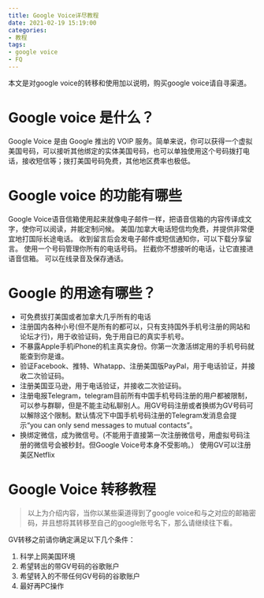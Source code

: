 ```yaml
---
title: Google Voice详尽教程
date: 2021-02-19 15:19:00
categories:
- 教程
tags:
- google voice
- FQ
---
```


本文是对google voice的转移和使用加以说明，购买google voice请自寻渠道。

# Google voice 是什么？

Google Voice 是由 Google 推出的 VOIP 服务。简单来说，你可以获得一个虚拟美国号码，可以接听其他绑定的实体美国号码，也可以单独使用这个号码拨打电话，接收短信等；拨打美国号码免费，其他地区费率也极低。

 # Google voice 的功能有哪些

Google Voice语音信箱使用起来就像电子邮件一样，把语音信箱的内容传译成文字，使你可以阅读，并能定制问候。 美国/加拿大电话短信均免费，并提供非常便宜地打国际长途电话。 收到留言后会发电子邮件或短信通知你，可以下载分享留言。 使用一个号码管理你所有的电话号码。 拦截你不想接听的电话，让它直接进语音信箱。 可以在线录音及保存通话。

# Google 的用途有哪些？

- 可免费拔打美国或者加拿大几乎所有的电话 
- 注册国内各种小号(但不是所有的都可以，只有支持国外手机号注册的网站和论坛才行)，用于收验证码，免于用自已的真实手机号。 
- 不暴露Apple手机iPhone的机主真实身份。你第一次激活绑定用的手机号码就能查到你是谁。 
- 验证Facebook、推特、Whatapp、注册美国版PayPal，用于电话验证，并接收二次验证码。
-  注册美国亚马逊，用于电话验证，并接收二次验证码。 
- 注册电报Telegram，telegram目前所有中国手机号码注册的用户都被限制，可以参与群聊，但是不能主动私聊别人。用GV号码注册或者换绑为GV号码可以解除这个限制。默认情况下中国手机号码注册的Telegram发消息会提示“you can only send messages to mutual contacts”。 
- 换绑定微信，成为微信号。(不能用于直接第一次注册微信号，用虚拟号码注册的微信号会被秒封。但Google Voice号本身不受影响。） 使用GV可以注册美区Netflix

# Google Voice 转移教程

> 以上为介绍内容，当你以某些渠道得到了google voice和与之对应的邮箱密码，并且想将其转移至自己的google账号名下，那么请继续往下看。

GV转移之前请你确定满足以下几个条件：

1. 科学上网美国环境
2. 希望转出的带GV号码的谷歌账户
3. 希望转入的不带任何GV号码的谷歌账户
4. 最好再PC操作

